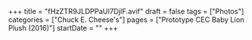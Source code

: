 +++
title = "fHzZTR9JLDPPaUl7DjIF.avif"
draft = false
tags = ["Photos"]
categories = ["Chuck E. Cheese's"]
pages = ["Prototype CEC Baby Lion Plush (2016)"]
startDate = ""
+++
